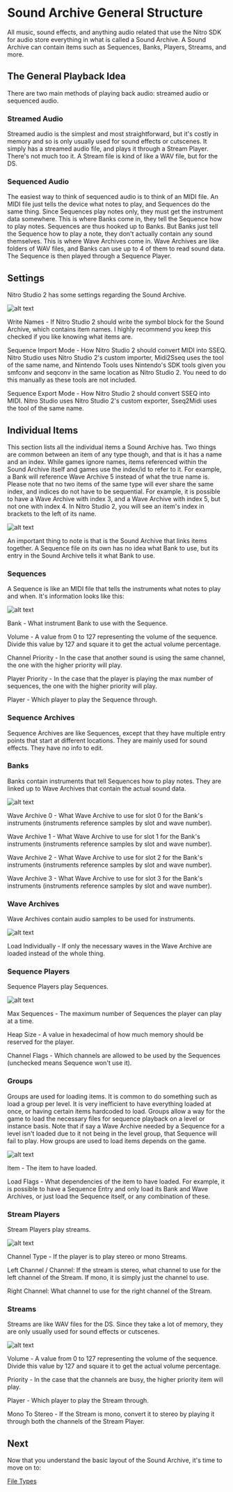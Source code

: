 # Sound Archive General Structure
All music, sound effects, and anything audio related that use the Nitro SDK for audio store everything in what is called a Sound Archive. A Sound Archive can contain items such as Sequences, Banks, Players, Streams, and more.

## The General Playback Idea
There are two main methods of playing back audio: streamed audio or sequenced audio.

### Streamed Audio
Streamed audio is the simplest and most straightforward, but it's costly in memory and so is only usually used for sound effects or cutscenes. It simply has a streamed audio file, and plays it through a Stream Player. There's not much too it. A Stream file is kind of like a WAV file, but for the DS.

### Sequenced Audio
The easiest way to think of sequenced audio is to think of an MIDI file. An MIDI file just tells the device what notes to play, and Sequences do the same thing. Since Sequences play notes only, they must get the instrument data somewhere. This is where Banks come in, they tell the Sequence how to play notes. Sequences are thus hooked up to Banks. But Banks just tell the Sequence how to play a note, they don't actually contain any sound themselves. This is where Wave Archives come in. Wave Archives are like folders of WAV files, and Banks can use up to 4 of them to read sound data. The Sequence is then played through a Sequence Player.

## Settings
Nitro Studio 2 has some settings regarding the Sound Archive.

![alt text](img/settings.png "Settings.")

Write Names - If Nitro Studio 2 should write the symbol block for the Sound Archive, which contains item names. I highly recommend you keep this checked if you like knowing what items are.

Sequence Import Mode - How Nitro Studio 2 should convert MIDI into SSEQ. Nitro Studio uses Nitro Studio 2's custom importer, Midi2Sseq uses the tool of the same name, and Nintendo Tools uses Nintendo's SDK tools given you smfconv and seqconv in the same location as Nitro Studio 2. You need to do this manually as these tools are not included.

Sequence Export Mode - How Nitro Studio 2 should convert SSEQ into MIDI. Nitro Studio uses Nitro Studio 2's custom exporter, Sseq2Midi uses the tool of the same name.

## Individual Items
This section lists all the individual items a Sound Archive has. Two things are common between an item of any type though, and that is it has a name and an index. While games ignore names, items referenced within the Sound Archive itself and games use the index/id to refer to it. For example, a Bank will reference Wave Archive 5 instead of what the true name is. Please note that no two items of the same type will ever share the same index, and indices do not have to be sequential. For example, it is possible to have a Wave Archive with index 3, and a Wave Archive with index 5, but not one with index 4. In Nitro Studio 2, you will see an item's index in brackets to the left of its name.

![alt text](img/itemIndex.png "Sequence with name NCS_BGM_PERFECT with index 0.")

An important thing to note is that is the Sound Archive that links items together. A Sequence file on its own has no idea what Bank to use, but its entry in the Sound Archive tells it what Bank to use.

### Sequences
A Sequence is like an MIDI file that tells the instruments what notes to play and when. It's information looks like this:

![alt text](img/sequenceInfo.png "Example sequence info.")

Bank - What instrument Bank to use with the Sequence.

Volume - A value from 0 to 127 representing the volume of the sequence. Divide this value by 127 and square it to get the actual volume percentage.

Channel Priority - In the case that another sound is using the same channel, the one with the higher priority will play.

Player Priority - In the case that the player is playing the max number of sequences, the one with the higher priority will play.

Player - Which player to play the Sequence through.

### Sequence Archives
Sequence Archives are like Sequences, except that they have multiple entry points that start at different locations. They are mainly used for sound effects. They have no info to edit.

### Banks
Banks contain instruments that tell Sequences how to play notes. They are linked up to Wave Archives that contain the actual sound data.

![alt text](img/bankInfo.png "Example bank info.")

Wave Archive 0 - What Wave Archive to use for slot 0 for the Bank's instruments (instruments reference samples by slot and wave number).

Wave Archive 1 - What Wave Archive to use for slot 1 for the Bank's instruments (instruments reference samples by slot and wave number).

Wave Archive 2 - What Wave Archive to use for slot 2 for the Bank's instruments (instruments reference samples by slot and wave number).

Wave Archive 3 - What Wave Archive to use for slot 3 for the Bank's instruments (instruments reference samples by slot and wave number).

### Wave Archives
Wave Archives contain audio samples to be used for instruments.

![alt text](img/waveArchiveInfo.png "Example wave archive info.")

Load Individually - If only the necessary waves in the Wave Archive are loaded instead of the whole thing.

### Sequence Players
Sequence Players play Sequences.

![alt text](img/sequencePlayerInfo.png "Example sequence player info.")

Max Sequences - The maximum number of Sequences the player can play at a time.

Heap Size - A value in hexadecimal of how much memory should be reserved for the player.

Channel Flags - Which channels are allowed to be used by the Sequences (unchecked means Sequence won't use it).

### Groups
Groups are used for loading items. It is common to do something such as load a group per level. It is very inefficient to have everything loaded at once, or having certain items hardcoded to load. Groups allow a way for the game to load the necessary files for sequence playback on a level or instance basis. Note that if say a Wave Archive needed by a Sequence for a level isn't loaded due to it not being in the level group, that Sequence will fail to play. How groups are used to load items depends on the game.

![alt text](img/groupInfo.png "Example group info.")

Item - The item to have loaded.

Load Flags - What dependencies of the item to have loaded. For example, it is possible to have a Sequence Entry and only load its Bank and Wave Archives, or just load the Sequence itself, or any combination of these.

### Stream Players
Stream Players play streams.

![alt text](img/streamPlayerInfo.png "Example stream player info.")

Channel Type - If the player is to play stereo or mono Streams.

Left Channel / Channel: If the stream is stereo, what channel to use for the left channel of the Stream. If mono, it is simply just the channel to use.

Right Channel: What channel to use for the right channel of the Stream.

### Streams
Streams are like WAV files for the DS. Since they take a lot of memory, they are only usually used for sound effects or cutscenes.

![alt text](img/streamInfo.png "Example stream info.")

Volume - A value from 0 to 127 representing the volume of the sequence. Divide this value by 127 and square it to get the actual volume percentage.

Priority - In the case that the channels are busy, the higher priority item will play.

Player - Which player to play the Stream through.

Mono To Stereo - If the Stream is mono, convert it to stereo by playing it through both the channels of the Stream Player.

## Next
Now that you understand the basic layout of the Sound Archive, it's time to move on to:

[File Types](fileTypes.md)